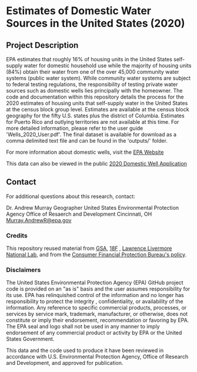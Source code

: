 # Estimates of Domestic Water Sources in the United States (2020)

## Project Description

EPA estimates that roughly 16% of housing units in the United States
self-supply water for domestic household use while the majority of housing units (84%) obtain their water from one of the over 45,000 community water systems (public water system). While community water systems are subject to federal testing regulations, the responsibility of testing private water sources such as domestic wells lies principally with the homeowner. The code and documentation within this repository details the process for the 2020 estimates of housing units that self-supply water in the United States at the census block group level. Estimates are available at the census block geography for the fifty U.S. states plus the district of Columbia. Estimates for Puerto Rico and outlying territories are not available at this time. For more detailed information, please refer to the user guide 'Wells_2020_User.pdf'. The final dataset is available for download as a comma delimited text file and can be found in the 'outputs/' folder.

For more information about domestic wells, visit the [EPA Website](https://www.epa.gov/privatewells)

This data can also be viewed in the public [2020 Domestic Well Application](https://experience.arcgis.com/experience/be9006c30a2148f595693066441fb8eb)

## Contact

For additional questions about this research, contact:

Dr. Andrew Murray
Geographer
United States Environmental Protection Agency
Office of Resaerch and Development
Cincinnati, OH
[Murray.AndrewR@epa.gov](mailto:murray.andrewr@epa.gov)


### Credits

This repository reused material from [GSA](https://www.gsa.gov/), [18F](https://18f.gsa.gov/) , [Lawrence Livermore National Lab](https://www.llnl.gov/), and from the [Consumer Financial Protection Bureau's policy](https://github.com/cfpb/source-code-policy).

### Disclaimers

The United States Environmental Protection Agency (EPA) GitHub project code is provided on an "as is" basis and the user assumes responsibility for its use. EPA has relinquished control of the information and no longer has responsibility to protect the integrity , confidentiality, or availability of the information. Any reference to specific commercial products, processes, or services by service mark, trademark, manufacturer, or otherwise, does not constitute or imply their endorsement, recommendation or favoring by EPA. The EPA seal and logo shall not be used in any manner to imply endorsement of any commercial product or activity by EPA or the United States Government.

This data and the code used to produce it have been reviewed in accordance with U.S. Environmental Protection Agency, Office of Research and Development, and approved for publication.
